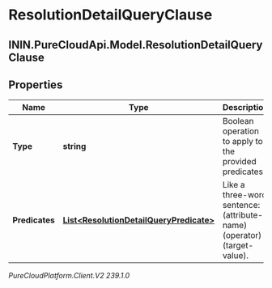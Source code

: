 # ResolutionDetailQueryClause

## ININ.PureCloudApi.Model.ResolutionDetailQueryClause

## Properties

|Name | Type | Description | Notes|
|------------ | ------------- | ------------- | -------------|
| **Type** | **string** | Boolean operation to apply to the provided predicates | |
| **Predicates** | [**List&lt;ResolutionDetailQueryPredicate&gt;**](ResolutionDetailQueryPredicate) | Like a three-word sentence: (attribute-name) (operator) (target-value). | |



_PureCloudPlatform.Client.V2 239.1.0_
